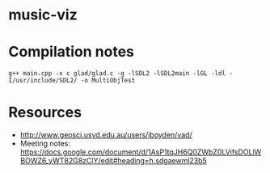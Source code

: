 # music-viz

# Compilation notes

```
g++ main.cpp -x c glad/glad.c -g -lSDL2 -lSDL2main -lGL -ldl -I/usr/include/SDL2/ -o MultiObjTest
```

# Resources

* http://www.geosci.usyd.edu.au/users/jboyden/vad/
* Meeting notes: https://docs.google.com/document/d/1AsP1tqJH6Q0ZWbZ0LVifsDOLlWBOWZ6_yWT82G8zClY/edit#heading=h.sdgaewml23b5
